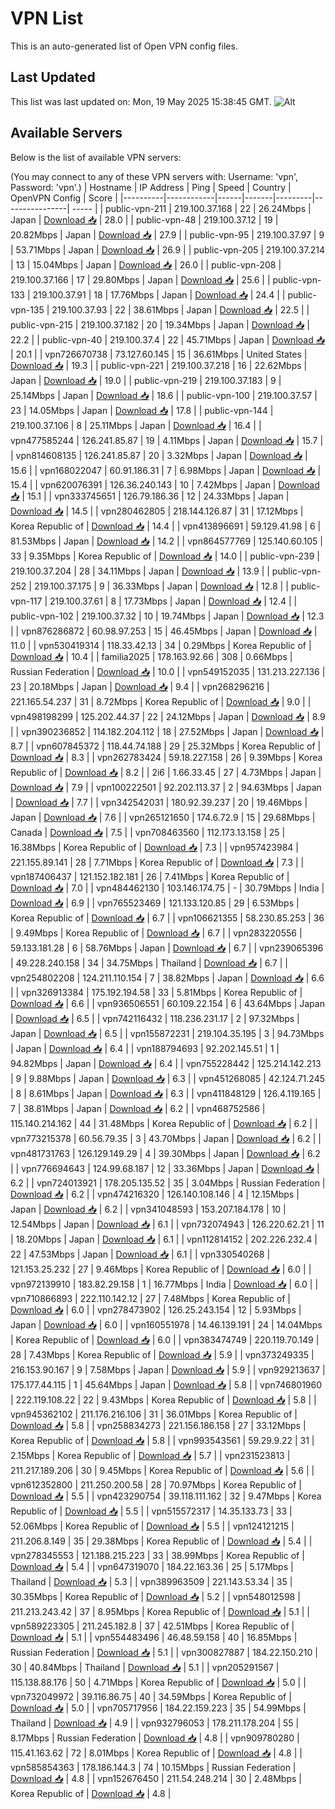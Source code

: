 # VPN List

This is an auto-generated list of Open VPN config files.

## Last Updated

This list was last updated on: Mon, 19 May 2025 15:38:45 GMT.
![Alt](https://repobeats.axiom.co/api/embed/186b98318ef1479477931607c1ad7d823f12451f.svg "Repobeats analytics image")

## Available Servers

Below is the list of available VPN servers:

(You may connect to any of these VPN servers with: Username: 'vpn', Password: 'vpn'.)
| Hostname | IP Address | Ping | Speed | Country | OpenVPN Config | Score |
|----------|------------|------|-------|---------|----------------| ----- |
| public-vpn-211 | 219.100.37.168 | 22 | 26.24Mbps | Japan | [Download 📥](./configs/server_0_JP.ovpn) | 28.0 |
| public-vpn-48 | 219.100.37.12 | 19 | 20.82Mbps | Japan | [Download 📥](./configs/server_1_JP.ovpn) | 27.9 |
| public-vpn-95 | 219.100.37.97 | 9 | 53.71Mbps | Japan | [Download 📥](./configs/server_2_JP.ovpn) | 26.9 |
| public-vpn-205 | 219.100.37.214 | 13 | 15.04Mbps | Japan | [Download 📥](./configs/server_3_JP.ovpn) | 26.0 |
| public-vpn-208 | 219.100.37.166 | 17 | 29.80Mbps | Japan | [Download 📥](./configs/server_4_JP.ovpn) | 25.6 |
| public-vpn-133 | 219.100.37.91 | 18 | 17.76Mbps | Japan | [Download 📥](./configs/server_5_JP.ovpn) | 24.4 |
| public-vpn-135 | 219.100.37.93 | 22 | 38.61Mbps | Japan | [Download 📥](./configs/server_6_JP.ovpn) | 22.5 |
| public-vpn-215 | 219.100.37.182 | 20 | 19.34Mbps | Japan | [Download 📥](./configs/server_7_JP.ovpn) | 22.2 |
| public-vpn-40 | 219.100.37.4 | 22 | 45.71Mbps | Japan | [Download 📥](./configs/server_8_JP.ovpn) | 20.1 |
| vpn726670738 | 73.127.60.145 | 15 | 36.61Mbps | United States | [Download 📥](./configs/server_9_US.ovpn) | 19.3 |
| public-vpn-221 | 219.100.37.218 | 16 | 22.62Mbps | Japan | [Download 📥](./configs/server_10_JP.ovpn) | 19.0 |
| public-vpn-219 | 219.100.37.183 | 9 | 25.14Mbps | Japan | [Download 📥](./configs/server_11_JP.ovpn) | 18.6 |
| public-vpn-100 | 219.100.37.57 | 23 | 14.05Mbps | Japan | [Download 📥](./configs/server_12_JP.ovpn) | 17.8 |
| public-vpn-144 | 219.100.37.106 | 8 | 25.11Mbps | Japan | [Download 📥](./configs/server_13_JP.ovpn) | 16.4 |
| vpn477585244 | 126.241.85.87 | 19 | 4.11Mbps | Japan | [Download 📥](./configs/server_14_JP.ovpn) | 15.7 |
| vpn814608135 | 126.241.85.87 | 20 | 3.32Mbps | Japan | [Download 📥](./configs/server_15_JP.ovpn) | 15.6 |
| vpn168022047 | 60.91.186.31 | 7 | 6.98Mbps | Japan | [Download 📥](./configs/server_16_JP.ovpn) | 15.4 |
| vpn620076391 | 126.36.240.143 | 10 | 7.42Mbps | Japan | [Download 📥](./configs/server_17_JP.ovpn) | 15.1 |
| vpn333745651 | 126.79.186.36 | 12 | 24.33Mbps | Japan | [Download 📥](./configs/server_18_JP.ovpn) | 14.5 |
| vpn280462805 | 218.144.126.87 | 31 | 17.12Mbps | Korea Republic of | [Download 📥](./configs/server_19_KR.ovpn) | 14.4 |
| vpn413896691 | 59.129.41.98 | 6 | 81.53Mbps | Japan | [Download 📥](./configs/server_20_JP.ovpn) | 14.2 |
| vpn864577769 | 125.140.60.105 | 33 | 9.35Mbps | Korea Republic of | [Download 📥](./configs/server_21_KR.ovpn) | 14.0 |
| public-vpn-239 | 219.100.37.204 | 28 | 34.11Mbps | Japan | [Download 📥](./configs/server_22_JP.ovpn) | 13.9 |
| public-vpn-252 | 219.100.37.175 | 9 | 36.33Mbps | Japan | [Download 📥](./configs/server_23_JP.ovpn) | 12.8 |
| public-vpn-117 | 219.100.37.61 | 8 | 17.73Mbps | Japan | [Download 📥](./configs/server_24_JP.ovpn) | 12.4 |
| public-vpn-102 | 219.100.37.32 | 10 | 19.74Mbps | Japan | [Download 📥](./configs/server_25_JP.ovpn) | 12.3 |
| vpn876286872 | 60.98.97.253 | 15 | 46.45Mbps | Japan | [Download 📥](./configs/server_26_JP.ovpn) | 11.0 |
| vpn530419314 | 118.33.42.13 | 34 | 0.29Mbps | Korea Republic of | [Download 📥](./configs/server_27_KR.ovpn) | 10.4 |
| familia2025 | 178.163.92.66 | 308 | 0.66Mbps | Russian Federation | [Download 📥](./configs/server_28_RU.ovpn) | 10.0 |
| vpn549152035 | 131.213.227.136 | 23 | 20.18Mbps | Japan | [Download 📥](./configs/server_29_JP.ovpn) | 9.4 |
| vpn268296216 | 221.165.54.237 | 31 | 8.72Mbps | Korea Republic of | [Download 📥](./configs/server_30_KR.ovpn) | 9.0 |
| vpn498198299 | 125.202.44.37 | 22 | 24.12Mbps | Japan | [Download 📥](./configs/server_31_JP.ovpn) | 8.9 |
| vpn390236852 | 114.182.204.112 | 18 | 27.52Mbps | Japan | [Download 📥](./configs/server_32_JP.ovpn) | 8.7 |
| vpn607845372 | 118.44.74.188 | 29 | 25.32Mbps | Korea Republic of | [Download 📥](./configs/server_33_KR.ovpn) | 8.3 |
| vpn262783424 | 59.18.227.158 | 26 | 9.39Mbps | Korea Republic of | [Download 📥](./configs/server_34_KR.ovpn) | 8.2 |
| 2i6 | 1.66.33.45 | 27 | 4.73Mbps | Japan | [Download 📥](./configs/server_35_JP.ovpn) | 7.9 |
| vpn100222501 | 92.202.113.37 | 2 | 94.63Mbps | Japan | [Download 📥](./configs/server_36_JP.ovpn) | 7.7 |
| vpn342542031 | 180.92.39.237 | 20 | 19.46Mbps | Japan | [Download 📥](./configs/server_37_JP.ovpn) | 7.6 |
| vpn265121650 | 174.6.72.9 | 15 | 29.68Mbps | Canada | [Download 📥](./configs/server_38_CA.ovpn) | 7.5 |
| vpn708463560 | 112.173.13.158 | 25 | 16.38Mbps | Korea Republic of | [Download 📥](./configs/server_39_KR.ovpn) | 7.3 |
| vpn957423984 | 221.155.89.141 | 28 | 7.71Mbps | Korea Republic of | [Download 📥](./configs/server_40_KR.ovpn) | 7.3 |
| vpn187406437 | 121.152.182.181 | 26 | 7.41Mbps | Korea Republic of | [Download 📥](./configs/server_41_KR.ovpn) | 7.0 |
| vpn484462130 | 103.146.174.75 | - | 30.79Mbps | India | [Download 📥](./configs/server_42_IN.ovpn) | 6.9 |
| vpn765523469 | 121.133.120.85 | 29 | 6.53Mbps | Korea Republic of | [Download 📥](./configs/server_43_KR.ovpn) | 6.7 |
| vpn106621355 | 58.230.85.253 | 36 | 9.49Mbps | Korea Republic of | [Download 📥](./configs/server_44_KR.ovpn) | 6.7 |
| vpn283220556 | 59.133.181.28 | 6 | 58.76Mbps | Japan | [Download 📥](./configs/server_45_JP.ovpn) | 6.7 |
| vpn239065396 | 49.228.240.158 | 34 | 34.75Mbps | Thailand | [Download 📥](./configs/server_46_TH.ovpn) | 6.7 |
| vpn254802208 | 124.211.110.154 | 7 | 38.82Mbps | Japan | [Download 📥](./configs/server_47_JP.ovpn) | 6.6 |
| vpn326913384 | 175.192.194.58 | 33 | 5.81Mbps | Korea Republic of | [Download 📥](./configs/server_48_KR.ovpn) | 6.6 |
| vpn936506551 | 60.109.22.154 | 6 | 43.64Mbps | Japan | [Download 📥](./configs/server_49_JP.ovpn) | 6.5 |
| vpn742116432 | 118.236.231.17 | 2 | 97.32Mbps | Japan | [Download 📥](./configs/server_50_JP.ovpn) | 6.5 |
| vpn155872231 | 219.104.35.195 | 3 | 94.73Mbps | Japan | [Download 📥](./configs/server_51_JP.ovpn) | 6.4 |
| vpn188794693 | 92.202.145.51 | 1 | 94.82Mbps | Japan | [Download 📥](./configs/server_52_JP.ovpn) | 6.4 |
| vpn755228442 | 125.214.142.213 | 9 | 9.88Mbps | Japan | [Download 📥](./configs/server_53_JP.ovpn) | 6.3 |
| vpn451268085 | 42.124.71.245 | 8 | 8.61Mbps | Japan | [Download 📥](./configs/server_54_JP.ovpn) | 6.3 |
| vpn411848129 | 126.4.119.165 | 7 | 38.81Mbps | Japan | [Download 📥](./configs/server_55_JP.ovpn) | 6.2 |
| vpn468752586 | 115.140.214.162 | 44 | 31.48Mbps | Korea Republic of | [Download 📥](./configs/server_56_KR.ovpn) | 6.2 |
| vpn773215378 | 60.56.79.35 | 3 | 43.70Mbps | Japan | [Download 📥](./configs/server_57_JP.ovpn) | 6.2 |
| vpn481731763 | 126.129.149.29 | 4 | 39.30Mbps | Japan | [Download 📥](./configs/server_58_JP.ovpn) | 6.2 |
| vpn776694643 | 124.99.68.187 | 12 | 33.36Mbps | Japan | [Download 📥](./configs/server_59_JP.ovpn) | 6.2 |
| vpn724013921 | 178.205.135.52 | 35 | 3.04Mbps | Russian Federation | [Download 📥](./configs/server_60_RU.ovpn) | 6.2 |
| vpn474216320 | 126.140.108.146 | 4 | 12.15Mbps | Japan | [Download 📥](./configs/server_61_JP.ovpn) | 6.2 |
| vpn341048593 | 153.207.184.178 | 10 | 12.54Mbps | Japan | [Download 📥](./configs/server_62_JP.ovpn) | 6.1 |
| vpn732074943 | 126.220.62.21 | 11 | 18.20Mbps | Japan | [Download 📥](./configs/server_63_JP.ovpn) | 6.1 |
| vpn112814152 | 202.226.232.4 | 22 | 47.53Mbps | Japan | [Download 📥](./configs/server_64_JP.ovpn) | 6.1 |
| vpn330540268 | 121.153.25.232 | 27 | 9.46Mbps | Korea Republic of | [Download 📥](./configs/server_65_KR.ovpn) | 6.0 |
| vpn972139910 | 183.82.29.158 | 1 | 16.77Mbps | India | [Download 📥](./configs/server_66_IN.ovpn) | 6.0 |
| vpn710866893 | 222.110.142.12 | 27 | 7.48Mbps | Korea Republic of | [Download 📥](./configs/server_67_KR.ovpn) | 6.0 |
| vpn278473902 | 126.25.243.154 | 12 | 5.93Mbps | Japan | [Download 📥](./configs/server_68_JP.ovpn) | 6.0 |
| vpn160551978 | 14.46.139.191 | 24 | 14.04Mbps | Korea Republic of | [Download 📥](./configs/server_69_KR.ovpn) | 6.0 |
| vpn383474749 | 220.119.70.149 | 28 | 7.43Mbps | Korea Republic of | [Download 📥](./configs/server_70_KR.ovpn) | 5.9 |
| vpn373249335 | 216.153.90.167 | 9 | 7.58Mbps | Japan | [Download 📥](./configs/server_71_JP.ovpn) | 5.9 |
| vpn929213637 | 175.177.44.115 | 1 | 45.64Mbps | Japan | [Download 📥](./configs/server_72_JP.ovpn) | 5.8 |
| vpn746801960 | 222.119.108.22 | 22 | 9.43Mbps | Korea Republic of | [Download 📥](./configs/server_73_KR.ovpn) | 5.8 |
| vpn945362102 | 211.176.216.106 | 31 | 36.01Mbps | Korea Republic of | [Download 📥](./configs/server_74_KR.ovpn) | 5.8 |
| vpn258834273 | 221.156.186.158 | 27 | 33.12Mbps | Korea Republic of | [Download 📥](./configs/server_75_KR.ovpn) | 5.8 |
| vpn993543561 | 59.29.9.22 | 31 | 2.15Mbps | Korea Republic of | [Download 📥](./configs/server_76_KR.ovpn) | 5.7 |
| vpn231523813 | 211.217.189.206 | 30 | 9.45Mbps | Korea Republic of | [Download 📥](./configs/server_77_KR.ovpn) | 5.6 |
| vpn612352800 | 211.250.200.58 | 28 | 70.97Mbps | Korea Republic of | [Download 📥](./configs/server_78_KR.ovpn) | 5.5 |
| vpn423290754 | 39.118.111.162 | 32 | 9.47Mbps | Korea Republic of | [Download 📥](./configs/server_79_KR.ovpn) | 5.5 |
| vpn515572317 | 14.35.133.73 | 33 | 52.06Mbps | Korea Republic of | [Download 📥](./configs/server_80_KR.ovpn) | 5.5 |
| vpn124121215 | 211.206.8.149 | 35 | 29.38Mbps | Korea Republic of | [Download 📥](./configs/server_81_KR.ovpn) | 5.4 |
| vpn278345553 | 121.188.215.223 | 33 | 38.99Mbps | Korea Republic of | [Download 📥](./configs/server_82_KR.ovpn) | 5.4 |
| vpn647319070 | 184.22.163.36 | 25 | 5.17Mbps | Thailand | [Download 📥](./configs/server_83_TH.ovpn) | 5.3 |
| vpn389963509 | 221.143.53.34 | 35 | 30.35Mbps | Korea Republic of | [Download 📥](./configs/server_84_KR.ovpn) | 5.2 |
| vpn548012598 | 211.213.243.42 | 37 | 8.95Mbps | Korea Republic of | [Download 📥](./configs/server_85_KR.ovpn) | 5.1 |
| vpn589223305 | 211.245.182.8 | 37 | 42.51Mbps | Korea Republic of | [Download 📥](./configs/server_86_KR.ovpn) | 5.1 |
| vpn554483496 | 46.48.59.158 | 40 | 16.85Mbps | Russian Federation | [Download 📥](./configs/server_87_RU.ovpn) | 5.1 |
| vpn300827887 | 184.22.150.210 | 30 | 40.84Mbps | Thailand | [Download 📥](./configs/server_88_TH.ovpn) | 5.1 |
| vpn205291567 | 115.138.88.176 | 50 | 4.71Mbps | Korea Republic of | [Download 📥](./configs/server_89_KR.ovpn) | 5.0 |
| vpn732049972 | 39.116.86.75 | 40 | 34.59Mbps | Korea Republic of | [Download 📥](./configs/server_90_KR.ovpn) | 5.0 |
| vpn705717956 | 184.22.159.223 | 35 | 54.99Mbps | Thailand | [Download 📥](./configs/server_91_TH.ovpn) | 4.9 |
| vpn932796053 | 178.211.178.204 | 55 | 8.17Mbps | Russian Federation | [Download 📥](./configs/server_92_RU.ovpn) | 4.8 |
| vpn909780280 | 115.41.163.62 | 72 | 8.01Mbps | Korea Republic of | [Download 📥](./configs/server_93_KR.ovpn) | 4.8 |
| vpn585854363 | 178.186.144.3 | 74 | 10.15Mbps | Russian Federation | [Download 📥](./configs/server_94_RU.ovpn) | 4.8 |
| vpn152676450 | 211.54.248.214 | 30 | 2.48Mbps | Korea Republic of | [Download 📥](./configs/server_95_KR.ovpn) | 4.8 |
